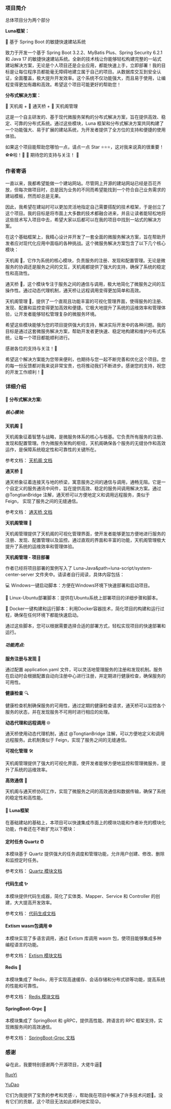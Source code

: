### 项目简介

总体项目分为两个部分

**Luna框架：**

🚀 基于 Spring Boot 的敏捷快速建站系统

致力于开发一个基于 Spring Boot 3.2.2、MyBatis Plus、Spring Security 6.2.1 和 Java 17 的敏捷快速建站系统。全新的技术栈让你能够轻松构建完整的一站式建站解决方案，无论是个人项目还是企业应用，都能快速上手，立即部署！我的目标是让每位程序员都能毫无障碍地建立属于自己的项目。从数据库交互到安全认证，全面覆盖，极大提升开发效率。这个系统不仅功能强大，而且易于使用，让编程变得更加有趣和高效。希望这个项目可能更好的帮助您！

**分布式解决方案：**

📡 天机阁 + 🌉 通天桥 + 🔧 天机阁管理

这是一个自主研发的、基于现代微服务架构的分布式解决方案，旨在提供高效、稳定、可靠的分布式系统。通过这些模块，Luna 框架和分布式解决方案共同构建了一个功能强大、易于扩展的建站系统，为开发者提供了全方位的支持和便捷的使用体验。

如果这个项目能帮助您哪怕一点，请点一点 Star ⭐️⭐️⭐️，这对我来说真的很重要！⚽️⚽️啦！🥺 🌟  期待您的支持与关注！ 🙌

### 作者寄语

一直以来，我都希望能做一个建站网站。尽管网上开源的建站网站已经是百花齐放，但每次做项目时，总是因为业务的不同而希望能找到一个符合自己业务需求的建站模板，然而却总是无果。

因此，我希望在建站时可以更加灵活地指定自己需要搭配的技术框架，于是创立了这个项目。我的目标是将市面上大多数的技术都融合进来，并且让读者能轻松地将这些技术写入项目中去，希望大家以后都可以在我的项目中找到一站式的解决方案。

在这个基础框架上，我精心设计并开发了一套全面的微服务解决方案，旨在帮助开发者应对现代化应用中面临的各种挑战。这个微服务解决方案包含了以下几个核心模块：

天机阁 🏯，它作为系统的核心模块，负责服务的注册、发现和配置管理。无论是微服务的协调还是服务之间的交互，天机阁都提供了强大的支持，确保了系统的稳定性和高效性。

通天桥 🌉，这个模块专注于服务之间的通信与调用，极大地简化了微服务之间的互操作性。通过动态代理机制，通天桥让远程调用变得更加简单和高效。

天机阁管理 🔧，提供了一个直观且功能丰富的可视化管理界面，使得服务的注册、发现、配置和监控变得更加高效和便捷。它极大地提升了系统的运维效率和管理体验，让开发者能够轻松管理复杂的微服务环境。

希望这些模块能够为您的项目提供强大的支持，解决实际开发中的各种问题。我的目标是通过这套微服务解决方案，帮助开发者更快速、稳定地构建和维护分布式系统，让每一个项目都能顺利进行。

感谢各位的支持与关注！🙌

希望这个解决方案能为您带来便利，也期待与您一起不断完善和优化这个项目。您的每一份反馈都对我来说非常宝贵，也将推动我们不断进步。感谢您的支持，祝您的开发工作顺利！🌟

### 详细介绍

#### 🚀 分布式解决方案:

##### 核心模块:

**天机阁** 🏯

天机阁象征着智慧与战略，是微服务体系的核心与根基。它负责所有服务的注册、发现和配置管理。作为微服务架构的枢纽，天机阁确保各个服务的无缝协作和高效运作，是保障系统稳定性和可靠性的关键所在。

参考文档： [天机阁 文档](luna-infrastructure/luna-infra-tian-ji-pavilion/ReadMe.md)

**通天桥** 🌉

通天桥象征着连接天与地的桥梁，寓意服务之间的通信与调用，通畅无阻。它是一个自定义的服务通讯中间件，旨在提供高效、稳定的服务间调用解决方案。通过 @TongtianBridge 注解，通天桥可以方便地定义和调用远程服务，类似于 Feign， 实现了服务之间的无缝通信。

参考文档： [通天桥 文档](luna-infrastructure/luna-infra-tong-tian-bridge/ReadMe.md)

**天机阁管理** 🔧

天机阁管理提供了天机阁的可视化管理界面，使开发者能够更加方便地进行服务的注册、发现、配置管理以及监控。通过直观的界面和丰富的功能，天机阁管理极大提升了系统的运维效率和管理体验。

**天机阁管理 - 项目部署**

作者已经将项目部署的案例写入了 Luna-Java&path=luna-script/system-center-server 文件夹中。请读者自行阅读，具体内容包括：

💻 Windows一键启动脚本：方便在Windows环境下快速部署和启动项目。

🐧 Linux-Ubuntu部署脚本：提供在Ubuntu系统上部署项目的详细步骤和脚本。

🐳 Docker一键构建和运行脚本：利用Docker容器技术，简化项目的构建和运行过程，确保在任何环境下都能快速启动。

通过这些脚本，您可以根据需要选择合适的部署方式，轻松实现项目的快速部署和运行。

##### 功能亮点:

**服务注册与发现** 📝

通过配置 application.yaml 文件，可以灵活地管理服务的注册和发现机制。服务在启动时会根据配置自动向注册中心进行注册，并定期进行健康检查，确保服务的可用性。

**健康检查** 🔍

健康检查机制确保服务的可用性，通过定期的健康检查请求，通天桥可以监控各个服务的状态，并在发现服务不可用时进行相应的处理。

**动态代理和远程调用** 🌐

通天桥使用动态代理机制，通过 @TongtianBridge 注解，可以方便地定义和调用远程服务。此机制类似于 Feign，实现了服务之间的无缝通信。

**可视化管理** 🛠️

天机阁管理提供了强大的可视化界面，使开发者能够方便地监控和管理微服务，提升了系统的运维效率。

**高效通信** 📡

天机阁与通天桥协同工作，实现了微服务之间的高效通信和数据传输，确保了系统的稳定性和高性能。

#### 🚀 Luna框架

在基础建站的基础上，本项目可以快速集成市面上的模块功能和作者补充的模块化功能，作者还在不断扩充以下模块：

#### 定时任务 Quartz  ⏰

本模块基于 Quartz 提供强大的任务调度和管理功能，允许用户创建、修改、删除和监控定时任务。

参考文档： [Quartz 模块文档](luna-framework/luna-quartz/ReadMe.md)

#### 代码生成  ✨

本模块提供代码生成器，简化了实体类、Mapper、Service 和 Controller 的创建，大大提高开发效率。

参考文档： [代码生成文档](luna-framework/luna-code-generator/ReadMe.md)

#### Extism wasm包调用  🌐

本模块实现了多语言调用，通过 Extism 库调用 wasm 包，使项目能够集成多种编程语言的功能。

参考文档： [Extism 模块文档](luna-framework/luna-extism/ReadMe.md)

#### Redis  🚀

本模块集成了 Redis，用于实现高速缓存、会话存储和分布式锁等功能，提高系统的性能和可靠性。

参考文档： [Redis 模块文档](luna-framework/luna-redis/ReadMe.md)

#### SpringBoot-Grpc  💬

本模块集成了 SpringBoot 和 gRPC，提供高性能、跨语言的 RPC 框架支持，实现微服务间的高效通信。

参考文档： [SpringBoot-Grpc 文档](luna-framework/luna-grpc/ReadMe.md)


### 感谢

😀在此，我要特别感谢两个开源项目，大佬牛逼🎈

[RuoYi](https://gitee.com/y_project/RuoYi-Vue)

[YuDao](https://github.com/YunaiV/yudao-cloud)

它们为我提供了宝贵的参考和灵感💡，帮助我在项目中解决了许多技术问题🙌。没有它们的贡献，这个项目无法如此顺利地实现😜。

